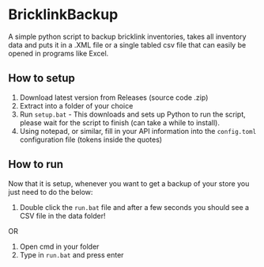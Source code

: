 # BricklinkBackup
A simple python script to backup bricklink inventories, takes all inventory data and puts it in a .XML file or a single tabled csv file that can easily be opened in programs like Excel.

## How to setup

1. Download latest version from Releases (source code .zip)
2. Extract into a folder of your choice
3. Run `setup.bat` - This downloads and sets up Python to run the script, please wait for the script to finish (can take a while to install).
4. Using notepad, or similar, fill in your API information into the `config.toml` configuration file (tokens inside the quotes)

## How to run

Now that it is setup, whenever you want to get a backup of your store you just need to do the below:

1. Double click the `run.bat` file and after a few seconds you should see a CSV file in the data folder!

OR 

1. Open cmd in your folder
2. Type in `run.bat` and press enter
